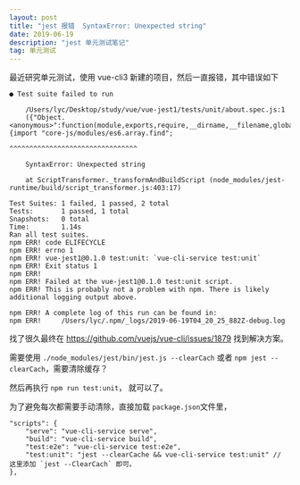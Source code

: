 ```yaml
---
layout: post
title: "jest 报错  SyntaxError: Unexpected string"
date: 2019-06-19
description: "jest 单元测试笔记"
tag: 单元测试
---   
```


最近研究单元测试，使用 vue-cli3 新建的项目，然后一直报错，其中错误如下


    ● Test suite failed to run

        /Users/lyc/Desktop/study/vue/vue-jest1/tests/unit/about.spec.js:1
        ({"Object.<anonymous>":function(module,exports,require,__dirname,__filename,global,jest){import "core-js/modules/es6.array.find";
                                                                                                        ^^^^^^^^^^^^^^^^^^^^^^^^^^^^^^^^

        SyntaxError: Unexpected string

        at ScriptTransformer._transformAndBuildScript (node_modules/jest-runtime/build/script_transformer.js:403:17)

    Test Suites: 1 failed, 1 passed, 2 total
    Tests:       1 passed, 1 total
    Snapshots:   0 total
    Time:        1.14s
    Ran all test suites.
    npm ERR! code ELIFECYCLE
    npm ERR! errno 1
    npm ERR! vue-jest1@0.1.0 test:unit: `vue-cli-service test:unit`
    npm ERR! Exit status 1
    npm ERR! 
    npm ERR! Failed at the vue-jest1@0.1.0 test:unit script.
    npm ERR! This is probably not a problem with npm. There is likely additional logging output above.

    npm ERR! A complete log of this run can be found in:
    npm ERR!     /Users/lyc/.npm/_logs/2019-06-19T04_20_25_882Z-debug.log


找了很久最终在 https://github.com/vuejs/vue-cli/issues/1879 找到解决方案。

需要使用 `./node_modules/jest/bin/jest.js --clearCach` 或者 `npm jest --clearCach`，需要清除缓存？

然后再执行 `npm run test:unit`， 就可以了。

为了避免每次都需要手动清除，直接加载 `package.json`文件里，

    "scripts": {
        "serve": "vue-cli-service serve",
        "build": "vue-cli-service build",
        "test:e2e": "vue-cli-service test:e2e",
        "test:unit": "jest --clearCache && vue-cli-service test:unit" // 这里添加 `jest --ClearCach` 即可。
    },


